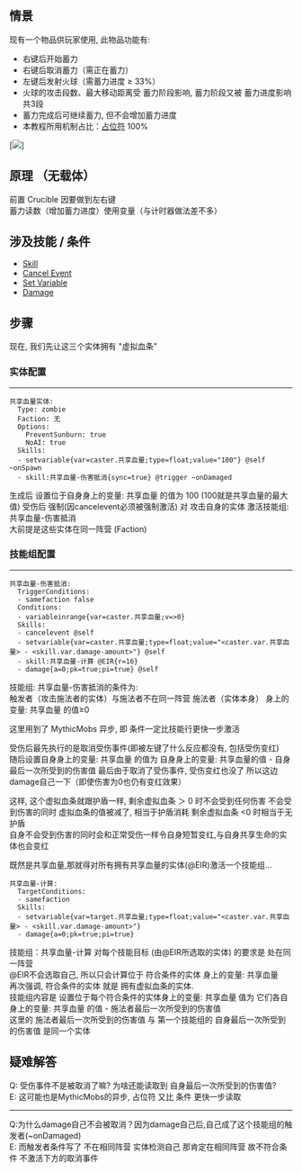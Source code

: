 情景
------
现有一个物品供玩家使用, 此物品功能有:
- 右键后开始蓄力
- 右键后取消蓄力（需正在蓄力）
- 左键后发射火球（需蓄力进度 ≥ 33%）
- 火球的攻击段数、最大移动距离受 蓄力阶段影响, 蓄力阶段又被 蓄力进度影响 共3段
- 蓄力完成后可继续蓄力, 但不会增加蓄力进度
- 本教程所用机制占比：[占位符](/技能/占位符) 100%

[![](https://s20.directupload.net/images/210824/69h2je2m.gif)]

原理 （无载体）
------

前置 Crucible 因要做到左右键  
蓄力读数（增加蓄力进度）使用变量（与计时器做法差不多）  


涉及技能 / 条件
------

- [Skill](/技能/列表/skill)
- [Cancel Event](/技能/列表/cancelevent)
- [Set Variable](/技能/列表/setvariable)
- [Damage](/技能/列表/Damage)

步骤
------

现在, 我们先让这三个实体拥有 "虚拟血条"

### 实体配置
----------

    共享血量实体:
      Type: zombie
      Faction: 无
      Options:
        PreventSunburn: true
        NoAI: true
      Skills:
      - setvariable{var=caster.共享血量;type=float;value="100"} @self ~onSpawn
      - skill:共享血量-伤害抵消{sync=true} @trigger ~onDamaged

生成后 设置位于自身身上的变量: 共享血量 的值为 100 (100就是共享血量的最大值)
受伤后 强制(因cancelevent必须被强制激活) 对 攻击自身的实体 激活技能组: 共享血量-伤害抵消  
大前提是这些实体在同一阵营 (Faction)

### 技能组配置
------------

    共享血量-伤害抵消:
      TriggerConditions:
      - samefaction false
      Conditions:
      - variableinrange{var=caster.共享血量;v=>0}
      Skills:
      - cancelevent @self
      - setvariable{var=caster.共享血量;type=float;value="<caster.var.共享血量> - <skill.var.damage-amount>"} @self
      - skill:共享血量-计算 @EIR{r=16}
      - damage{a=0;pk=true;pi=true} @self

技能组: 共享血量-伤害抵消的条件为:  
触发者（攻击施法者的实体）与施法者不在同一阵营 
施法者（实体本身） 身上的变量: 共享血量 的值≥0

这里用到了 MythicMobs 异步, 即 条件一定比技能行更快一步激活  

受伤后最先执行的是取消受伤事件(即被左键了什么反应都没有, 包括受伤变红)  
随后设置自身身上的变量: 共享血量 的值为 自身身上的变量: 共享血量的值 - 自身最后一次所受到的伤害值 
最后由于取消了受伤事件, 受伤变红也没了 所以这边damage自己一下（即使伤害为0也仍有变红效果） 

这样, 这个虚拟血条就跟护盾一样, 剩余虚拟血条 ＞ 0 时不会受到任何伤害
不会受到伤害的同时 虚拟血条的值被减了, 相当于护盾消耗 剩余虚拟血条 <0 时相当于无护盾  
自身不会受到伤害的同时会和正常受伤一样令自身短暂变红,与自身共享生命的实体也会变红 

既然是共享血量,那就得对所有拥有共享血量的实体(@EIR)激活一个技能组...

    共享血量-计算:
      TargetConditions:
      - samefaction
      Skills:
      - setvariable{var=target.共享血量;type=float;value="<caster.var.共享血量> - <skill.var.damage-amount>"}
      - damage{a=0;pk=true;pi=true}

技能组：共享血量-计算 对每个技能目标 (由@EIR所选取的实体) 的要求是 处在同一阵营  
@EIR不会选取自己, 所以只会计算位于 符合条件的实体 身上的变量: 共享血量  
再次强调, 符合条件的实体 就是 拥有虚拟血条的实体.  
技能组内容是 设置位于每个符合条件的实体身上的变量: 共享血量 值为 它们各自身上的变量: 共享血量 的值 - 施法者最后一次所受到的伤害值  
这里的 施法者最后一次所受到的伤害值 与 第一个技能组的 自身最后一次所受到的伤害值 是同一个实体

疑难解答
-------

Q: 受伤事件不是被取消了嘛? 为啥还能读取到 自身最后一次所受到的伤害值?  
E: 这可能也是MythicMobs的异步, 占位符 又比 条件 更快一步读取  

------
Q:为什么damage自己不会被取消？因为damage自己后,自己成了这个技能组的触发者(~onDamaged)  
E: 而触发者条件写了 不在相同阵营 实体检测自己 那肯定在相同阵营 故不符合条件 不激活下方的取消事件